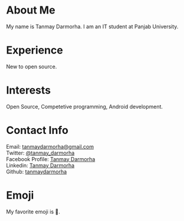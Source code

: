 # About Me
My name is Tanmay Darmorha. I am an IT student at Panjab University.
# Experience
New to open source.
# Interests
Open Source, Competetive programming, Android development.
# Contact Info
Email: [tanmaydarmorha@gmail.com](mailto:tanmaydarmorha@gmail.com)  
Twitter: [@tanmay_darmorha](https://twitter.com/tanmay_darmorha)  
Facebook Profile: [Tanmay Darmorha](https://www.facebook.com/tanmay.darmorha)  
Linkedin: [Tanmay Darmorha](https://www.linkedin.com/in/tanmay-darmorha-482b16130/)  
Github: [tanmaydarmorha](https://github.com/tanmaydarmorha)
# Emoji
My favorite emoji is :grimacing:.
